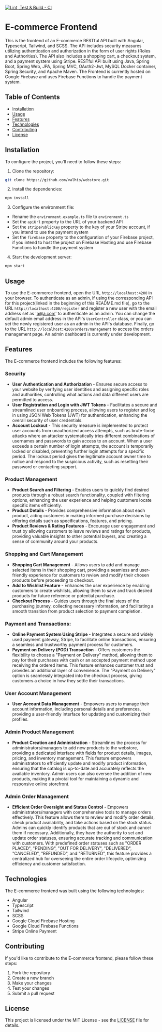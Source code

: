 [![Lint, Test & Build - CI](https://github.com/valhio/webstore-with-api/actions/workflows/node.js.yml/badge.svg)](https://github.com/valhio/webstore-with-api/actions/workflows/node.js.yml)

# E-commerce Frontend

This is the frontend of an E-commerce RESTful API built with Angular, Typescript, Tailwind, and SCSS. The API includes security measures utilizing authentication and authorization in the form of user rights (Roles and Authorities). The API also includes a shopping cart, a checkout system, and a payment system using Stripe.
RESTful API built using Java, Spring Boot, Spring Web, JPA, Spring MVC, OAuth2-Jwt, MySQL Docker container, Spring Security, and Apache Maven.
The Frontend is currently hosted on Google Firebase and uses Firebase Functions to handle the payment system.

## Table of Contents

- [Installation](#installation)
- [Usage](#usage)
- [Features](#features)
- [Technologies](#technologies)
- [Contributing](#contributing)
- [License](#license)

## Installation

To configure the project, you'll need to follow these steps:

1. Clone the repository:
```bash
git clone https://github.com/valhio/webstore.git
```

2. Install the dependencies:
```bash
npm install
```

3. Configure the environment file:

- Rename the `environment.example.ts` file to `environment.ts`
- Set the `apiUrl` property to the URL of your backend API
- Set the `stripePublicKey` property to the key of your Stripe account, if you intend to use the payment system
- Set the `firebase` property to the configuration of your Firebase project, if you intend to host the project on Firebase Hosting and use Firebase Functions to handle the payment system

4. Start the development server:
```bash
npm start
```

## Usage

To use the E-commerce frontend, open the URL `http://localhost:4200` in your browser. To authenticate as an admin, if using the corresponding API for this project(linked in the beginning of this README.md file), go to the URL `http://localhost:4200/register` and register a new user with the email address set as 'a@a.com' to authenticate as an admin. You can change the default admin email address in the API's `UserController` class, or you can set the newly registered user as an admin in the API's database. Finally, go to the URL `http://localhost:4200/orders/management` to access the orders management page. An admin dashboard is currently under development.

## Features

The E-commerce frontend includes the following features:
  ### Security
  - **User Authentication and Authorization** - Ensures secure access to your website by verifying user identities and assigning specific roles and authorities, controlling what actions and data different users are permitted to access.
  - **User Registration and Login with JWT Tokens** - Facilitates a secure and streamlined user onboarding process, allowing users to register and log in using JSON Web Tokens (JWT) for authentication, enhancing the overall security of user credentials.
  - **Account Lockout** - This security measure is implemented to protect user accounts from unauthorized access attempts, such as brute-force attacks where an attacker systematically tries different combinations of usernames and passwords to gain access to an account. When a user exceeds a certain    number of login attempts, the account is temporarily locked or disabled, preventing further login attempts for a specific period. The lockout period gives the legitimate account owner time to notice and respond to the suspicious activity, such as resetting their password or contacting support.

  ### Product Management
  - **Product Search and Filtering** - Enables users to quickly find desired products through a robust search functionality, coupled with filtering options, enhancing the user experience and helping customers locate specific items efficiently.
  - **Product Details** - Provides comprehensive information about each product, aiding customers in making informed purchase decisions by offering details such as specifications, features, and pricing.
  - **Product Reviews & Rating Features** - Encourage user engagement and trust by allowing customers to leave reviews and ratings for products, providing valuable insights to other potential buyers, and creating a sense of community around your products.

  ### Shopping and Cart Management
  - **Shopping Cart Management** - Allows users to add and manage selected items in their shopping cart, providing a seamless and user-friendly experience for customers to review and modify their chosen products before proceeding to checkout.
  - **Add to Wishlist Feature** - Enhances the user experience by enabling customers to create wishlists, allowing them to save and track desired products for future reference or potential purchase.
  - **Checkout Process** - Guides users through the final steps of the purchasing journey, collecting necessary information, and facilitating a smooth transition from product selection to payment completion.

  ### Payment and Transactions:
  - **Online Payment System Using Stripe** - Integrates a secure and widely used payment gateway, Stripe, to facilitate online transactions, ensuring a seamless and trustworthy payment process for customers.
  - **Payment on Delivery (POD) Transaction** - Offers customers the flexibility to choose a "Payment on Delivery" method, allowing them to pay for their purchases with cash or an accepted payment method upon receiving the ordered items. This feature enhances customer trust and provides an     additional layer of convenience. The "Payment on Delivery" option is seamlessly integrated into the checkout process, giving customers a choice in how they settle their transactions.

  ### User Account Management
  - **User Account Data Management** - Empowers users to manage their account information, including personal details and preferences, providing a user-friendly interface for updating and customizing their profiles.

  ### Admin Product Management
  - **Product Creation and Administration** - Streamlines the process for administrators/managers to add new products to the webstore, providing a dedicated interface with fields for product details, images, pricing, and inventory management. This feature empowers administrators to efficiently update and modify product information, ensuring that the catalog is up-to-date and accurately reflects the available inventory. Admin users can also oversee the addition of new products, making it a pivotal tool for maintaining a dynamic and responsive online storefront.

  ### Admin Order Management
- **Efficient Order Oversight and Status Control** - Empowers administrators/managers with comprehensive tools to manage orders effectively. This feature allows them to review and modify order details, check product availability, and take actions based on the stock status. Admins can quickly identify products that are out of stock and cancel them if necessary. Additionally, they have the authority to set and update order statuses, ensuring accurate tracking and communication with customers. With predefined order statuses such as "ORDER PLACED", "PENDING", "OUT FOR DELIVERY", "DELIVERED", "CANCELED", "REFUNDED", and "RETURNED", this feature provides a centralized hub for overseeing the entire order lifecycle, optimizing efficiency and customer satisfaction.


## Technologies

The E-commerce frontend was built using the following technologies:

- Angular
- Typescript
- Tailwind
- SCSS
- Google Cloud Firebase Hosting
- Google Cloud Firebase Functions
- Stripe Online Payment

## Contributing

If you'd like to contribute to the E-commerce frontend, please follow these steps:

1. Fork the repository
2. Create a new branch
3. Make your changes
4. Test your changes
5. Submit a pull request

## License

This project is licensed under the MIT License - see the [LICENSE](LICENSE) file for details.


